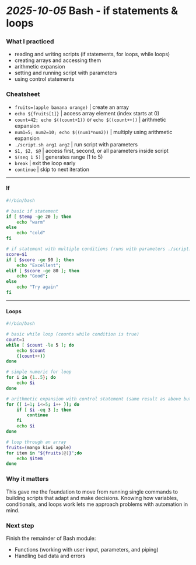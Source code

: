 # *2025-10-05* **Bash - if statements & loops**

### **What I practiced**
- reading and writing scripts (if statements, for loops, while loops)
- creating arrays and accessing them
- arithmetic expansion
- setting and running script with parameters
- using control statements

###  **Cheatsheet**  
- `fruits=(apple banana orange)` | create an array
- `echo ${fruits[1]}` | access array element (index starts at 0)
- `count=42; echo $((count+1))` or `echo $((count++))` | arithmetic expansion
- `num1=5; num2=10; echo $((num1*num2))` | multiply using arithmetic expansion
- `./script.sh arg1 arg2` | run script with parameters
- `$1, $2, $@` | access first, second, or all parameters inside script
- `$(seq 1 5)` | generates range (1 to 5)
- `break` | exit the loop early
- `continue` | skip to next iteration
---

#### **If**  

```bash
#!/bin/bash

# basic if statement 
if [ $temp -ge 20 ]; then 
    echo "warm"
else 
    echo "cold"
fi

# if statement with multiple conditions (runs with parameters ./script.sh <grade>)
score=$1
if [ $score -ge 90 ]; then 
    echo "Excellent"; 
elif [ $score -ge 80 ]; then 
    echo "Good"; 
else
    echo "Try again" 
fi
```

---
#### **Loops**  

```bash
#!/bin/bash

# basic while loop (counts while condition is true)
count=1
while [ $count -le 5 ]; do 
    echo $count 
    ((count++)) 
done

# simple numeric for loop
for i in {1..5}; do 
    echo $i 
done 

# arithmetic expansion with control statement (same result as above but skips number 3)
for (( i=1; i<=5; i++ )); do
    if [ $i -eq 3 ]; then
        continue
    fi
    echo $i
done

# loop through an array
fruits=(mango kiwi apple)
for item in "${fruits[@]}";do 
    echo $item 
done
```

### **Why it matters**  
This gave me the foundation to move from running single commands to building scripts that adapt and make decisions. Knowing how variables, conditionals, and loops work lets me approach problems with automation in mind.

### **Next step**  
Finish the remainder of Bash module: 
- Functions (working with user input, parameters, and piping)
- Handling bad data and errors
